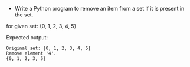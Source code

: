 * Write a Python program to remove an item from a set if it is present in the set.

for given set: {0, 1, 2, 3, 4, 5}

Expected output:

```
Original set: {0, 1, 2, 3, 4, 5}
Remove element '4'.
{0, 1, 2, 3, 5}
```